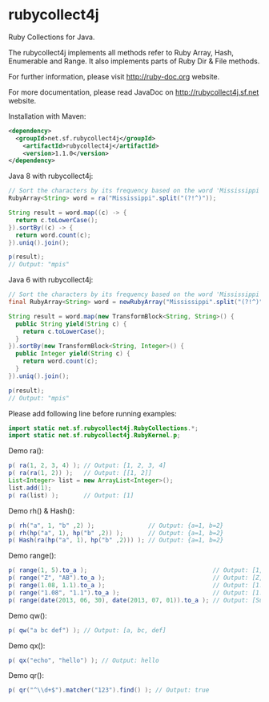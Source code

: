rubycollect4j
=============
Ruby Collections for Java.

The rubycollect4j implements all methods refer to Ruby Array, Hash, Enumerable and Range.
It also implements parts of Ruby Dir & File methods.

For further information, please visit http://ruby-doc.org website.

For more documentation, please read JavaDoc on http://rubycollect4j.sf.net website.

Installation with Maven:
``` xml
<dependency>
  <groupId>net.sf.rubycollect4j</groupId>
	<artifactId>rubycollect4j</artifactId>
	<version>1.1.0</version>
</dependency>
```

Java 8 with rubycollect4j:
``` java
// Sort the characters by its frequency based on the word 'Mississippi' case-insensitively
RubyArray<String> word = ra("Mississippi".split("(?!^)"));

String result = word.map((c) -> {
  return c.toLowerCase();
}).sortBy((c) -> {
  return word.count(c);
}).uniq().join();

p(result);
// Output: "mpis"
```

Java 6 with rubycollect4j:
``` java
// Sort the characters by its frequency based on the word 'Mississippi' case-insensitively
final RubyArray<String> word = newRubyArray("Mississippi".split("(?!^)"));

String result = word.map(new TransformBlock<String, String>() {
  public String yield(String c) {
    return c.toLowerCase();
  }
}).sortBy(new TransformBlock<String, Integer>() {
  public Integer yield(String c) {
    return word.count(c);
  }
}).uniq().join();

p(result);
// Output: "mpis"
```

Please add following line before running examples:
```java
import static net.sf.rubycollect4j.RubyCollections.*;
import static net.sf.rubycollect4j.RubyKernel.p;
```

Demo ra():
```java
p( ra(1, 2, 3, 4) ); // Output: [1, 2, 3, 4]
p( ra(ra(1, 2)) );   // Output: [[1, 2]]
List<Integer> list = new ArrayList<Integer>();
list.add(1);
p( ra(list) );       // Output: [1]
```

Demo rh() & Hash():
```java
p( rh("a", 1, "b" ,2) );               // Output: {a=1, b=2}
p( rh(hp("a", 1), hp("b" ,2)) );       // Output: {a=1, b=2}
p( Hash(ra(hp("a", 1), hp("b" ,2))) ); // Output: {a=1, b=2}
```

Demo range():
```java
p( range(1, 5).to_a );                                   // Output: [1, 2, 3, 4, 5]
p( range("Z", "AB").to_a );                              // Output: [Z, AA, AB]
p( range(1.08, 1.1).to_a );                              // Output: [1.08, 1.09, 1.10]
p( range("1.08", "1.1").to_a );                          // Output: [1.08, 1.09, 1.10]
p( range(date(2013, 06, 30), date(2013, 07, 01)).to_a ); // Output: [Sun Jun 30 00:00:00 CST 2013, Mon Jul 01 00:00:00 CST 2013]
```

Demo qw():
```java
p( qw("a bc def") ); // Output: [a, bc, def]
```

Demo qx():
```java
p( qx("echo", "hello") ); // Output: hello
```

Demo qr():
```java
p( qr("^\\d+$").matcher("123").find() ); // Output: true
```
